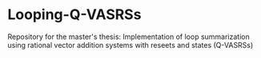 # Looping-Q-VASRSs
Repository for the master's thesis: Implementation of loop summarization using rational vector addition systems with reseets and states (Q-VASRSs)
